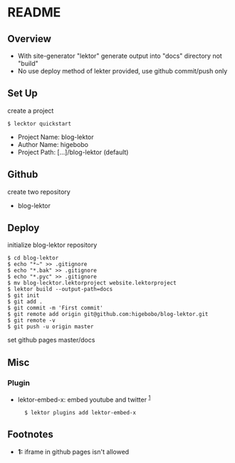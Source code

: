 <!-- -*- mode: markdown -*- coding: utf-8 -*- -->
# README

## Overview

* With site-generator "lektor" generate output into "docs" directory not "build"
* No use deploy method of lekter provided, use github commit/push only

## Set Up

create a project

    $ lecktor quickstart

* Project Name: blog-lektor
* Author Name: higebobo
* Project Path: [...]/blog-lektor (default)

## Github

create two repository

* blog-lektor
    
## Deploy

initialize blog-lektor repository

    $ cd blog-lektor
    $ echo "*~" >> .gitignore
    $ echo "*.bak" >> .gitignore
    $ echo "*.pyc" >> .gitignore
    $ mv blog-lecktor.lektorproject website.lektorproject
    $ lektor build --output-path=docs
    $ git init
    $ git add .
    $ git commit -m 'First commit'
    $ git remote add origin git@github.com:higebobo/blog-lektor.git
    $ git remote -v
    $ git push -u origin master
    
set github pages master/docs

## Misc

### Plugin

* lektor-embed-x: embed youtube and twitter <sup id="a1">[1](#f1)</sup>

        $ lektor plugins add lektor-embed-x

## Footnotes

* <b id="f1">1:</b> iframe in github pages isn't allowed
